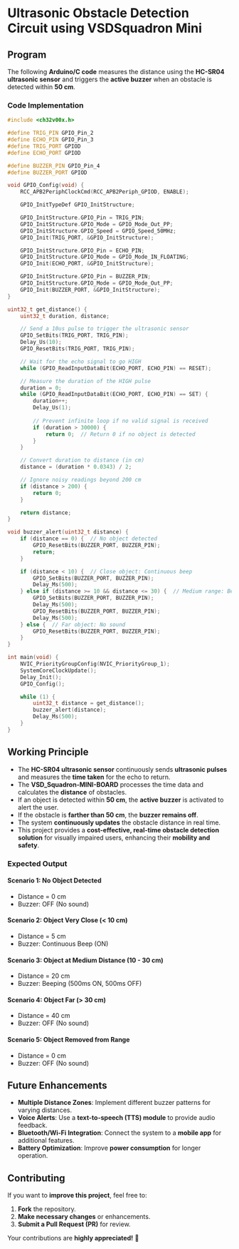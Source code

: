 # **Ultrasonic Obstacle Detection Circuit using VSDSquadron Mini** 
## **Program**

The following **Arduino/C code** measures the distance using the **HC-SR04 ultrasonic sensor** and triggers the **active buzzer** when an obstacle is detected within **50 cm**.  

### **Code Implementation**
```cpp
#include <ch32v00x.h>

#define TRIG_PIN GPIO_Pin_2
#define ECHO_PIN GPIO_Pin_3
#define TRIG_PORT GPIOD
#define ECHO_PORT GPIOD

#define BUZZER_PIN GPIO_Pin_4
#define BUZZER_PORT GPIOD

void GPIO_Config(void) {
    RCC_APB2PeriphClockCmd(RCC_APB2Periph_GPIOD, ENABLE);

    GPIO_InitTypeDef GPIO_InitStructure;

    GPIO_InitStructure.GPIO_Pin = TRIG_PIN;
    GPIO_InitStructure.GPIO_Mode = GPIO_Mode_Out_PP;
    GPIO_InitStructure.GPIO_Speed = GPIO_Speed_50MHz;
    GPIO_Init(TRIG_PORT, &GPIO_InitStructure);

    GPIO_InitStructure.GPIO_Pin = ECHO_PIN;
    GPIO_InitStructure.GPIO_Mode = GPIO_Mode_IN_FLOATING;
    GPIO_Init(ECHO_PORT, &GPIO_InitStructure);

    GPIO_InitStructure.GPIO_Pin = BUZZER_PIN;
    GPIO_InitStructure.GPIO_Mode = GPIO_Mode_Out_PP;
    GPIO_Init(BUZZER_PORT, &GPIO_InitStructure);
}

uint32_t get_distance() {
    uint32_t duration, distance;

    // Send a 10us pulse to trigger the ultrasonic sensor
    GPIO_SetBits(TRIG_PORT, TRIG_PIN);
    Delay_Us(10);
    GPIO_ResetBits(TRIG_PORT, TRIG_PIN);

    // Wait for the echo signal to go HIGH
    while (GPIO_ReadInputDataBit(ECHO_PORT, ECHO_PIN) == RESET);

    // Measure the duration of the HIGH pulse
    duration = 0;
    while (GPIO_ReadInputDataBit(ECHO_PORT, ECHO_PIN) == SET) {
        duration++;
        Delay_Us(1);
        
        // Prevent infinite loop if no valid signal is received
        if (duration > 30000) {  
            return 0;  // Return 0 if no object is detected
        }
    }

    // Convert duration to distance (in cm)
    distance = (duration * 0.0343) / 2;

    // Ignore noisy readings beyond 200 cm
    if (distance > 200) {
        return 0;
    }

    return distance;
}

void buzzer_alert(uint32_t distance) {
    if (distance == 0) {  // No object detected
        GPIO_ResetBits(BUZZER_PORT, BUZZER_PIN);
        return;
    }

    if (distance < 10) {  // Close object: Continuous beep
        GPIO_SetBits(BUZZER_PORT, BUZZER_PIN);
        Delay_Ms(500);
    } else if (distance >= 10 && distance <= 30) {  // Medium range: Beep intermittently
        GPIO_SetBits(BUZZER_PORT, BUZZER_PIN);
        Delay_Ms(500);
        GPIO_ResetBits(BUZZER_PORT, BUZZER_PIN);
        Delay_Ms(500);
    } else {  // Far object: No sound
        GPIO_ResetBits(BUZZER_PORT, BUZZER_PIN);
    }
}

int main(void) {
    NVIC_PriorityGroupConfig(NVIC_PriorityGroup_1);
    SystemCoreClockUpdate();
    Delay_Init();
    GPIO_Config();

    while (1) {
        uint32_t distance = get_distance();
        buzzer_alert(distance);
        Delay_Ms(500);
    }
}

```

## **Working Principle**  
- The **HC-SR04 ultrasonic sensor** continuously sends **ultrasonic pulses** and measures the **time taken** for the echo to return.  
- The **VSD_Squadron-MINI-BOARD** processes the time data and calculates the **distance** of obstacles.  
- If an object is detected within **50 cm**, the **active buzzer** is activated to alert the user.  
- If the obstacle is **farther than 50 cm**, the **buzzer remains off**.  
- The system **continuously updates** the obstacle distance in real time.  
- This project provides a **cost-effective, real-time obstacle detection solution** for visually impaired users, enhancing their **mobility and safety**.  


### Expected Output

#### Scenario 1: No Object Detected
- Distance = 0 cm
- Buzzer: OFF (No sound)

#### Scenario 2: Object Very Close (< 10 cm)
- Distance = 5 cm
- Buzzer: Continuous Beep (ON)

#### Scenario 3: Object at Medium Distance (10 - 30 cm)
- Distance = 20 cm
- Buzzer:  Beeping (500ms ON, 500ms OFF)

#### Scenario 4: Object Far (> 30 cm)
- Distance = 40 cm
- Buzzer:  OFF (No sound)

#### Scenario 5: Object Removed from Range
- Distance = 0 cm
- Buzzer: OFF (No sound)

## **Future Enhancements**  
- **Multiple Distance Zones**: Implement different buzzer patterns for varying distances.  
- **Voice Alerts**: Use a **text-to-speech (TTS) module** to provide audio feedback.  
- **Bluetooth/Wi-Fi Integration**: Connect the system to a **mobile app** for additional features.  
- **Battery Optimization**: Improve **power consumption** for longer operation.  

## **Contributing**  
If you want to **improve this project**, feel free to:  
1. **Fork** the repository.  
2. **Make necessary changes** or enhancements.  
3. **Submit a Pull Request (PR)** for review.  

Your contributions are **highly appreciated!** 🚀  


